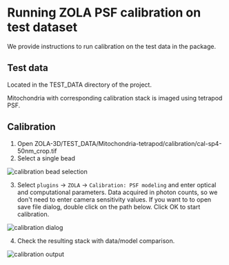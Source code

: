 # Running ZOLA PSF calibration on test dataset
We provide instructions to run calibration on the test data in the package.

## Test data

Located in the TEST_DATA directory of the project.

Mitochondria with corresponding calibration stack is imaged using tetrapod PSF.

## Calibration

1. Open ZOLA-3D/TEST_DATA/Mitochondria-tetrapod/calibration/cal-sp4-50nm_crop.tif
2. Select a single bead

![calibration bead selection](https://github.com/imodpasteur/ZOLA-3D/blob/master/TEST_DATA/img/ZOLA_cal_bead_screenshot.png)

3. Select `plugins` -> `ZOLA` -> `Calibration: PSF modeling` and enter optical and computational parameters. 
Data acquired in photon counts, so we don't need to enter camera sensitivity values. 
If you want to to open save file dialog, double click on the path below. Click OK to start calibration.

![calibration dialog](https://github.com/imodpasteur/ZOLA-3D/blob/master/TEST_DATA/img/ZOLA_cal_dialog_screenshot.png)

4. Check the resulting stack with data/model comparison.

![calibration output](https://github.com/imodpasteur/ZOLA-3D/blob/master/TEST_DATA/img/ZOLA_cal_bead_output.gif)
